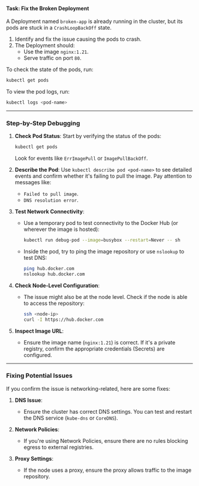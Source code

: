 #### Task: Fix the Broken Deployment

A Deployment named `broken-app` is already running in the cluster, but its pods are stuck in a `CrashLoopBackOff` state.

1. Identify and fix the issue causing the pods to crash.
2. The Deployment should:
   - Use the image `nginx:1.21`.
   - Serve traffic on port `80`.

To check the state of the pods, run:  
```bash
kubectl get pods
```

To view the pod logs, run:  
```bash
kubectl logs <pod-name>
```

---

### Step-by-Step Debugging

1. **Check Pod Status**:
   Start by verifying the status of the pods:
   ```bash
   kubectl get pods
   ```
   Look for events like `ErrImagePull` or `ImagePullBackOff`.

2. **Describe the Pod**:
   Use `kubectl describe pod <pod-name>` to see detailed events and confirm whether it's failing to pull the image. Pay attention to messages like:
   - `Failed to pull image`.
   - `DNS resolution error`.

3. **Test Network Connectivity**:
   - Use a temporary pod to test connectivity to the Docker Hub (or wherever the image is hosted):
     ```bash
     kubectl run debug-pod --image=busybox --restart=Never -- sh
     ```
   - Inside the pod, try to ping the image repository or use `nslookup` to test DNS:
     ```bash
     ping hub.docker.com
     nslookup hub.docker.com
     ```

4. **Check Node-Level Configuration**:
   - The issue might also be at the node level. Check if the node is able to access the repository:
     ```bash
     ssh <node-ip>
     curl -I https://hub.docker.com
     ```

5. **Inspect Image URL**:
   - Ensure the image name (`nginx:1.21`) is correct. If it's a private registry, confirm the appropriate credentials (Secrets) are configured.

---

### Fixing Potential Issues
If you confirm the issue is networking-related, here are some fixes:
1. **DNS Issue**:
   - Ensure the cluster has correct DNS settings. You can test and restart the DNS service (`kube-dns` or `CoreDNS`).

2. **Network Policies**:
   - If you're using Network Policies, ensure there are no rules blocking egress to external registries.

3. **Proxy Settings**:
   - If the node uses a proxy, ensure the proxy allows traffic to the image repository.
